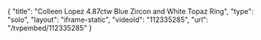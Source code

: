 {
    "title": "Colleen Lopez 4.87ctw Blue Zircon and White Topaz Ring",
    "type": "solo",
    "layout": "iframe-static",
    "videoId": "112335285",
    "url": "\/tvpembed\/112335285"
}
